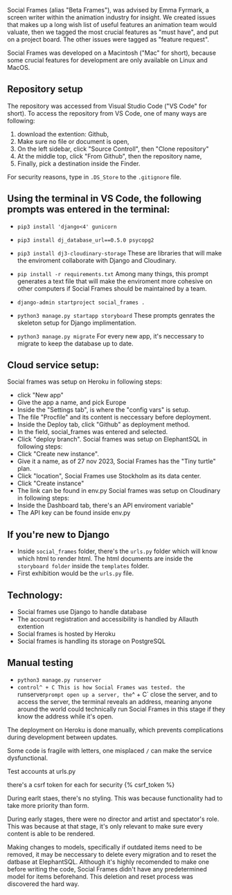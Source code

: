 Social Frames (alias "Beta Frames"), was advised by Emma Fyrmark, a screen writer within the animation industry for insight. We created issues that makes up a long wish list of useful features an animation team would valuate, then we tagged the most crucial features as "must have", and put on a project board. The other issues were tagged as "feature request".

Social Frames was developed on a Macintosh ("Mac" for short), because some crucial features for development are only available on Linux and MacOS.

Repository setup
------
The repository was accessed from Visual Studio Code ("VS Code" for short). To access the repository from VS Code, one of many ways are following:
1. download the extention: Github,
2. Make sure no file or document is open,
3. On the left sidebar, click "Source Controll", then "Clone repository"
4. At the middle top, click "From Github", then the repository name,
5. Finally, pick a destination inside the Finder.

For security reasons, type in `.DS_Store` to the `.gitignore` file.

Using the terminal in VS Code, the following prompts was entered in the terminal:
------
- `pip3 install 'django<4' gunicorn`
- `pip3 install dj_database_url==0.5.0 psycopg2`
- `pip3 install dj3-cloudinary-storage`
These are libraries that will make the enviroment collaborate with Django and Cloudinary.

- `pip install -r requirements.txt`
Among many things, this prompt generates a text file that will make the enviroment more cohesive on other computers if Social Frames should be maintained by a team.

- `django-admin startproject social_frames .`
- `python3 manage.py startapp storyboard`
These prompts genrates the skeleton setup for Django implimentation.

- `python3 manage.py migrate`
For every new app, it's neccessary to migrate to keep the database up to date.

Cloud service setup:
------
Social frames was setup on Heroku in following steps:
- click "New app"
- Give the app a name, and pick Europe
- Inside the "Settings tab", is where the "config vars" is setup.
- The file "Procfile" and its content is neccessary before deployment.
- Inside the Deploy tab, click "Github" as deployment method.
- In the field, social_frames was entered and selected.
- Click "deploy branch".
Social frames was setup on ElephantSQL in following steps:
- Click "Create new instance".
- Give it a name, as of 27 nov 2023, Social Frames has the "Tiny turtle" plan.
- Click "location", Social Frames use Stockholm as its data center.
- Click "Create instance"
- The link can be found in env.py
Social frames was setup on Cloudinary in following steps:
- Inside the Dashboard tab, there's an API enviroment variable"
- The API key can be found inside env.py

If you're new to Django
------
- Inside `social_frames` folder, there's the `urls.py` folder which will know which html to render html. The html documents are inside the `storyboard folder` inside the `templates` folder.
- First exhibition would be the `urls.py` file.

Technology:
------
- Social frames use Django to handle database
- The account registration and accessibility is handled by Allauth extention
- Social frames is hosted by Heroku
- Social frames is handling its storage on PostgreSQL

Manual testing
------
- `python3 manage.py runserver`
- `control^ + C
This is how Social Frames was tested. the `runserver` prompt open up a server, the `^ + C` close the server, and to access the server, the terminal reveals an address, meaning anyone around the world could technically run Social Frames in this stage if they know the address while it's open.

The deployment on Heroku is done manually, which prevents complications during development between updates.

Some code is fragile with letters, one misplaced `/` can make the service dysfunctional.

Test accounts at urls.py

there's a csrf token for each for security {% csrf_token %}

During earlt staes, there's no styling. This was because functionality had to take more priority than form.

During early stages, there were no director and artist and spectator's role. This was because at that stage, it's only relevant to make sure every content is able to be rendered.

Making changes to models, specifically if outdated items need to be removed, it may be neccessary to delete every migration and to reset the datbase at ElephantSQL. Although it's highly recomended to make one before writing the code, Social Frames didn't have any predetermined model for items beforehand. This deletion and reset process was discovered the hard way.